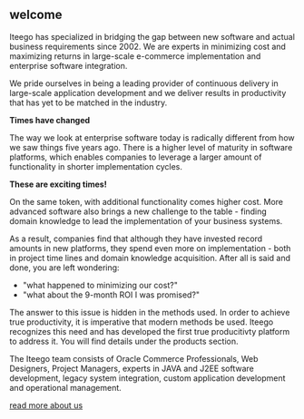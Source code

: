 ## welcome

Iteego has specialized in bridging the gap between new software and actual business requirements
since 2002. We are experts in minimizing cost and maximizing returns in large-scale e-commerce
implementation and enterprise software integration.

We pride ourselves in being a leading provider of continuous delivery in
large-scale application development and we deliver results in productivity
that has yet to be matched in the industry.

**Times have changed**

The way we look at enterprise software today is radically different from how we saw things five
years ago. There is a higher level of maturity in software platforms, which enables companies to
leverage a larger amount of functionality in shorter implementation cycles.

**These are exciting times!**

On the same token, with additional functionality comes higher cost.  More advanced software also
brings a new challenge to the table - finding domain knowledge to lead the implementation of your
business systems.

As a result, companies find that although they have invested record amounts in new platforms,
they spend even more on implementation - both in project time lines and domain knowledge
acquisition. After all is said and done, you are left wondering:

* "what happened to minimizing our cost?"
* "what about the 9-month ROI I was promised?"

The answer to this issue is hidden in the methods used. In order to achieve true
productivity, it is imperative that modern methods be used. Iteego recognizes this
need and has developed the first true producitivty platform to address it. You will find details under the products section.

The Iteego team consists of Oracle Commerce Professionals, Web Designers, Project Managers,
experts in JAVA and J2EE software development, legacy system integration, custom
application development and operational management.

[read more about us](about)